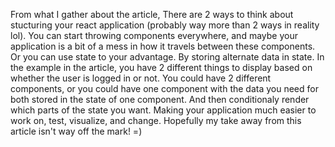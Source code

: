From what I gather about the article, There are 2 ways to think about stucturing your react application (probably way more than 2 ways in reality lol).  You can start throwing components everywhere, and maybe your application is a bit of a mess in how it travels between these components.  Or you can use state to your advantage.  By storing alternate data in state.  In the example in the article, you have 2 different things to display based on whether the user is logged in or not.  You could have 2 different components, or you could have one component with the data you need for both stored in the state of one component.  And then conditionaly render which parts of the state you want.  Making your application much easier to work on, test, visualize, and change.  Hopefully my take away from this article isn't way off the mark! =)